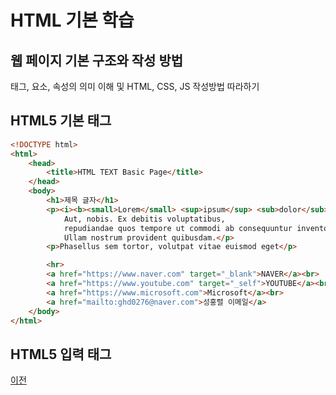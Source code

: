 # HTML 기본 학습

## 웹 페이지 기본 구조와 작성 방법
태그, 요소, 속성의 의미 이해 및 HTML, CSS, JS 작성방법 따라하기


## HTML5 기본 태그

```html
<!DOCTYPE html>
<html>
    <head>
        <title>HTML TEXT Basic Page</title>
    </head>
    <body>
        <h1>제목 글자</h1>
        <p><i><b><small>Lorem</small> <sup>ipsum</sup> <sub>dolor</sub> <ins>sit</ins> <del>amet</del> consectetur adipisicing elit.</b>
            Aut, nobis. Ex debitis voluptatibus, 
            repudiandae quos tempore ut commodi ab consequuntur inventore quam dolore voluptate fugit nesciunt.</i><br>
            Ullam nostrum provident quibusdam.</p>
        <p>Phasellus sem tortor, volutpat vitae euismod eget</p>

        <hr>
        <a href="https://www.naver.com" target="_blank">NAVER</a><br>
        <a href="https://www.youtube.com" target="_self">YOUTUBE</a><br>
        <a href="https://www.microsoft.com">Microsoft</a><br>
        <a href="mailto:ghd0276@naver.com">성홍렬 이메일</a>
    </body>
</html>
```
## HTML5 입력 태그

[이전](https://github.com/ghd0276/StudyHtml)
